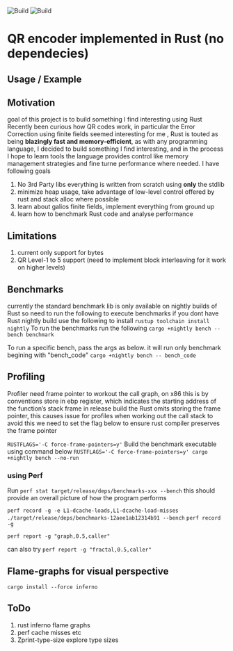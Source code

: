 ![Build](https://github.com/isaiah-perumalla/qrs/actions/workflows/rust.yml/badge.svg)
![Build](https://github.com/isaiah-perumalla/qrs/actions/workflows/rust-clippy.yml/badge.svg)
# QR encoder implemented in Rust (no dependecies)
## Usage / Example

## Motivation
goal of this project is to build something I find interesting using Rust
Recently been curious how QR codes work, in particular the Error Correction using finite fields seemed interesting for me ,
Rust is touted as being **blazingly fast and memory-efficient**, as with any programming language, I decided to build something I find interesting, and in the 
process I hope to learn tools the language provides control like memory management strategies and fine turne performance where needed. 
I have following goals 
1. No 3rd Party libs everything is written from scratch using **only** the stdlib
2. minimize heap usage, take advantage of low-level control offered by rust and stack alloc where possible
3. learn about galios finite fields, implement everything from ground up
4. learn how to benchmark Rust code and analyse performance


## Limitations
1. current only support for bytes
2. QR Level-1 to 5 support (need to implement block interleaving for it work on higher levels)

## Benchmarks
currently the standard benchmark lib is only available on nightly builds of Rust so need to run the following to execute benchmarks
if you dont have Rust nightly build use the following to install
`rustup toolchain install nightly`
To run the benchmarks run the following
`cargo +nightly bench --bench benchmark`

To run a specific bench, pass the args as below. it will run only benchmark begining with "bench_code"
`cargo +nightly bench -- bench_code`

## Profiling 
Profiler need frame pointer to workout the call graph, on x86 this is by conventions store in ebp register, which indicates the starting address of the function’s stack frame
in release build the Rust omits storing the frame pointer, this causes issue for profiles when working out the call stack
to avoid this we need to set the flag below to ensure rust compiler preserves the frame pointer

`RUSTFLAGS='-C force-frame-pointers=y'`
Build the benchmark executable using command below
`RUSTFLAGS='-C force-frame-pointers=y' cargo +nightly bench --no-run`

### using Perf
Run `perf stat target/release/deps/benchmarks-xxx --bench`
this should provide an overall picture of how the program performs 

`perf record -g -e L1-dcache-loads,L1-dcache-load-misses ./target/release/deps/benchmarks-12aee1ab12314b91 --bench`
`perf record -g `

`perf report -g "graph,0.5,caller"` 

can also try `perf report -g "fractal,0.5,caller"` 

## Flame-graphs for visual perspective

`cargo install --force inferno`

## ToDo
1. rust inferno flame graphs
2. perf cache misses etc
3. Zprint-type-size explore type sizes
